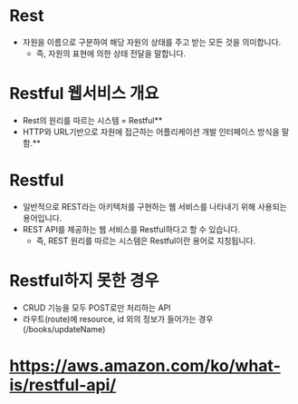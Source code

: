 # Rest
- 자원을 이름으로 구분하여 해당 자원의 상태를 주고 받는 모든 것을 의미합니다.
   - 즉, 자원의 표현에 의한 상태 전달을 말합니다.
  
# Restful 웹서비스 개요
- Rest의 원리를 따르는 시스템 = Restful**
- HTTP와 URL기반으로 자원에 접근하는 어플리케이션 개발 인터페이스 방식을 말함.**

# Restful
- 일반적으로 REST라는 아키텍처를 구현하는 웹 서비스를 나타내기 위해 사용되는 용어입니다.
- REST API를 제공하는 웹 서비스를 Restful하다고 할 수 있습니다.
  - 즉, REST 원리를 따르는 시스템은 Restful이란 용어로 지칭됩니다.

# Restful하지 못한 경우
- CRUD 기능을 모두 POST로만 처리하는 API
- 라우트(route)에 resource, id 외의 정보가 들어가는 경우(/books/updateName)


# https://aws.amazon.com/ko/what-is/restful-api/